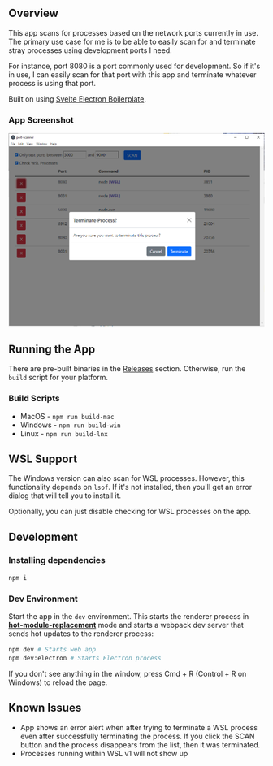 ## Overview

This app scans for processes based on the network ports currently in use. The primary use case for me is to be able to easily scan for and terminate stray processes using development ports I need.

For instance, port 8080 is a port commonly used for development. So if it's in use, I can easily scan for that port with this app and terminate whatever process is using that port.

Built on using [Svelte Electron Boilerplate](https://github.com/ptkdev-boilerplate/svelte-electron-boilerplate).

### App Screenshot

![App Screenshot](docs/images/process-terminate-prompt.png)

## Running the App
There are pre-built binaries in the [Releases](https://github.com/henryjw/port-scanner-app/releases) section. Otherwise, run the `build` script for your platform.

### Build Scripts
- MacOS 	- `npm run build-mac`
- Windows 	- `npm run build-win`
- Linux 	- `npm run build-lnx`

## WSL Support
The Windows version can also scan for WSL processes. However, this functionality depends on `lsof`.
If it's not installed, then you'll get an error dialog that will tell you to install it.

Optionally, you can just disable checking for WSL processes on the app.

## Development

### Installing dependencies

```sh
npm i
```

### Dev Environment

Start the app in the `dev` environment. This starts the renderer process in [**hot-module-replacement**](https://webpack.js.org/guides/hmr-react/) mode and starts a webpack dev server that sends hot updates to the renderer process:

```sh
npm dev # Starts web app
npm dev:electron # Starts Electron process
```

If you don't see anything in the window, press Cmd + R (Control + R on Windows) to reload the page.

## Known Issues
- App shows an error alert when after trying to terminate a WSL process even after successfully terminating the process.
  If you click the SCAN button and the process disappears from the list, then it was terminated.
- Processes running within WSL v1 will not show up
